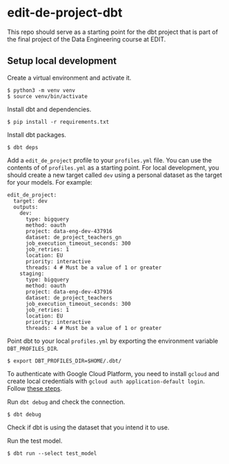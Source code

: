 # edit-de-project-dbt

This repo should serve as a starting point for the dbt project that is part of
the final project of the Data Engineering course at EDIT.

## Setup local development

Create a virtual environment and activate it.

```
$ python3 -m venv venv
$ source venv/bin/activate
```

Install dbt and dependencies.

```
$ pip install -r requirements.txt
```

Install dbt packages.

```
$ dbt deps
```

Add a `edit_de_project` profile to your `profiles.yml` file. You can use the
contents of of `profiles.yml` as a starting point. For local development, you
should create a new target called `dev` using a personal dataset as the target
for your models. For example:

```
edit_de_project:
  target: dev
  outputs:
    dev:
      type: bigquery
      method: oauth
      project: data-eng-dev-437916
      dataset: de_project_teachers_gn
      job_execution_timeout_seconds: 300
      job_retries: 1
      location: EU
      priority: interactive
      threads: 4 # Must be a value of 1 or greater 
    staging:
      type: bigquery
      method: oauth
      project: data-eng-dev-437916
      dataset: de_project_teachers
      job_execution_timeout_seconds: 300
      job_retries: 1
      location: EU
      priority: interactive
      threads: 4 # Must be a value of 1 or greater 
```

Point dbt to your local `profiles.yml` by exporting the environment variable
`DBT_PROFILES_DIR`.

```
$ export DBT_PROFILES_DIR=$HOME/.dbt/
```

To authenticate with Google Cloud Platform, you need to install `gcloud` and
create local credentials with `gcloud auth application-default login`. Follow
[these steps](https://docs.getdbt.com/docs/core/connect-data-platform/bigquery-setup#local-oauth-gcloud-setup).

Run `dbt debug` and check the connection.

```
$ dbt debug
```

Check if dbt is using the dataset that you intend it to use.

Run the test model.

```
$ dbt run --select test_model
```
